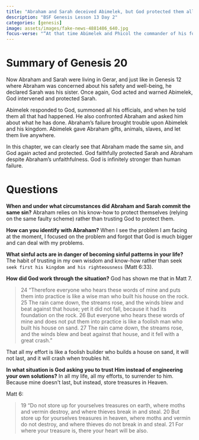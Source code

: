```yaml
---
title: "Abraham and Sarah deceived Abimelek, but God protected them all"
description: "BSF Genesis Lesson 13 Day 2"
categories: [genesis]
image: assets/images/fake-news-4881486_640.jpg
focus-verse: "“At that time Abimelek and Phicol the commander of his forcessaid to Abraham, ‘God is with you in everything you do.’” – Genesis 21:22"
---
```


# Summary of Genesis 20

Now Abraham and Sarah were living in Gerar, and just like in Genesis 12 where Abraham was concerned about his safety and well-being, he declared Sarah was his sister. Once again, God acted and warned Abimelek, God intervened and protected Sarah.

Abimelek responded to God, summoned all his officials, and when he told them all that had happened. He also confronted Abraham and asked him about what he has done. Abraham’s failure brought trouble upon Abimelek and his kingdom. Abimelek gave Abraham gifts, animals, slaves, and let them live anywhere.

In this chapter, we can clearly see that Abraham made the same sin, and God again acted and protected. God faithfully protected Sarah and Abraham despite
Abraham’s unfaithfulness. God is infinitely stronger than human failure.

# Questions

**When and under what circumstances did Abraham and Sarah commit the same sin?** Abraham relies on his know-how to protect themselves (relying on the same faulty scheme) rather than trusting God to protect them. 

**How can you identify with Abraham?** When I see the problem I am facing at the moment, I focused on the problem and forgot that God is much bigger and can deal with my problems.

**What sinful acts are in danger of becoming sinful patterns in your life?** The habit of trusting in my own wisdom and know-how rather than seek `seek first his kingdom and his righteousness` (Matt 6:33).

**How did God work through the situation?** God has shown me that in Matt 7.
> 24 “Therefore everyone who hears these words of mine and puts them into practice is like a wise man who built his house on the rock. 25 The rain came down, the streams rose, and the winds blew and beat against that house; yet it did not fall, because it had its foundation on the rock. 26 But everyone who hears these words of mine and does not put them into practice is like a foolish man who built his house on sand. 27 The rain came down, the streams rose, and the winds blew and beat against that house, and it fell with a great crash.”

That all my effort is like a foolish builder who builds a house on sand, it will not last, and it will crash when troubles hit.

**In what situation is God asking you to trust Him instead of engineering your own solutions?** In all my life, all my efforts, to surrender to him. Because mine doesn't last, but instead, store treasures in Heaven.

Matt 6: 
> 19 “Do not store up for yourselves treasures on earth, where moths and vermin destroy, and where thieves break in and steal. 20 But store up for yourselves treasures in heaven, where moths and vermin do not destroy, and where thieves do not break in and steal. 21 For where your treasure is, there your heart will be also.
